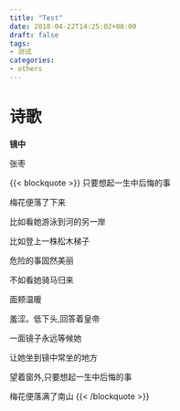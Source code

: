 ```yaml
---
title: "Test"
date: 2018-04-22T14:25:02+08:00
draft: false
tags:
- 测试
categories:
- others
---
```


# 诗歌

**镜中**

张枣

{{< blockquote >}}
只要想起一生中后悔的事

梅花便落了下来

比如看她游泳到河的另一岸

比如登上一株松木梯子

危险的事固然美丽

不如看她骑马归来 

面颊温暖

羞涩。低下头,回答着皇帝 

一面镜子永远等候她

让她坐到镜中常坐的地方 

望着窗外,只要想起一生中后悔的事 

梅花便落满了南山
{{< /blockquote >}}